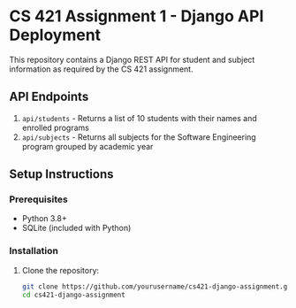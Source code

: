 # CS 421 Assignment 1 - Django API Deployment

This repository contains a Django REST API for student and subject information as required by the CS 421 assignment.

## API Endpoints

1. `api/students` - Returns a list of 10 students with their names and enrolled programs
2. `api/subjects` - Returns all subjects for the Software Engineering program grouped by academic year

## Setup Instructions

### Prerequisites
- Python 3.8+
- SQLite (included with Python)

### Installation
1. Clone the repository:
   ```bash
   git clone https://github.com/yourusername/cs421-django-assignment.git
   cd cs421-django-assignment
